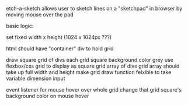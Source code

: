 etch-a-sketch
allows user to sketch lines on a "sketchpad" in browser by moving mouse over the pad

basic logic:

set fixed width x height (1024 x 1024px ???)

html should have "container" div to hold grid

draw square grid of divs
    each grid square background color grey
    use flexbox/css grid to display as square grid array of divs
    grid array should take up full width and height
make grid draw function felxible to take variable dimension input

event listener for mouse hover over whole grid
    change that grid square's background color on mouse hover

